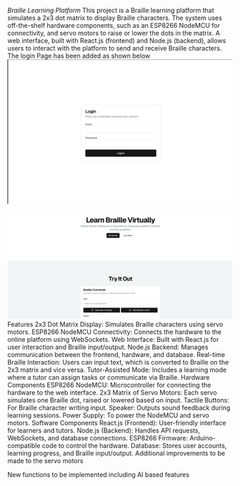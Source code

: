 *Braille Learning Platform*
This project is a Braille learning platform that simulates a 2x3 dot matrix to display Braille characters.
The system uses off-the-shelf hardware components, such as an ESP8266 NodeMCU for connectivity, and servo motors to raise or lower the dots in the matrix. A web interface, built with React.js (frontend) and Node.js (backend), allows users to interact with the platform to send and receive Braille characters.
The login Page has been added as shown below
![img_alt](https://github.com/kelvin169/Braille-Learning-Platform/blob/main/LogIn_Page.png)

![img_alt](https://github.com/kelvin169/Braille-Learning-Platform/blob/main/Braille_Learning.png
)
Features
2x3 Dot Matrix Display: Simulates Braille characters using servo motors.
ESP8266 NodeMCU Connectivity: Connects the hardware to the online platform using WebSockets.
Web Interface: Built with React.js for user interaction and Braille input/output.
Node.js Backend: Manages communication between the frontend, hardware, and database.
Real-time Braille Interaction: Users can input text, which is converted to Braille on the 2x3 matrix and vice versa.
Tutor-Assisted Mode: Includes a learning mode where a tutor can assign tasks or communicate via Braille.
Hardware Components
ESP8266 NodeMCU: Microcontroller for connecting the hardware to the web interface.
2x3 Matrix of Servo Motors: Each servo simulates one Braille dot, raised or lowered based on input.
Tactile Buttons: For Braille character writing input.
Speaker: Outputs sound feedback during learning sessions.
Power Supply: To power the NodeMCU and servo motors.
Software Components
React.js (Frontend): User-friendly interface for learners and tutors.
Node.js (Backend): Handles API requests, WebSockets, and database connections.
ESP8266 Firmware: Arduino-compatible code to control the hardware.
Database: Stores user accounts, learning progress, and Braille input/output.
Additional improvements to be made to the servo motors 

New functions to be implemented including AI based features 
